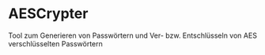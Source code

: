 # AESCrypter
Tool zum Generieren von Passwörtern und Ver- bzw. Entschlüsseln von AES verschlüsselten Passwörtern
